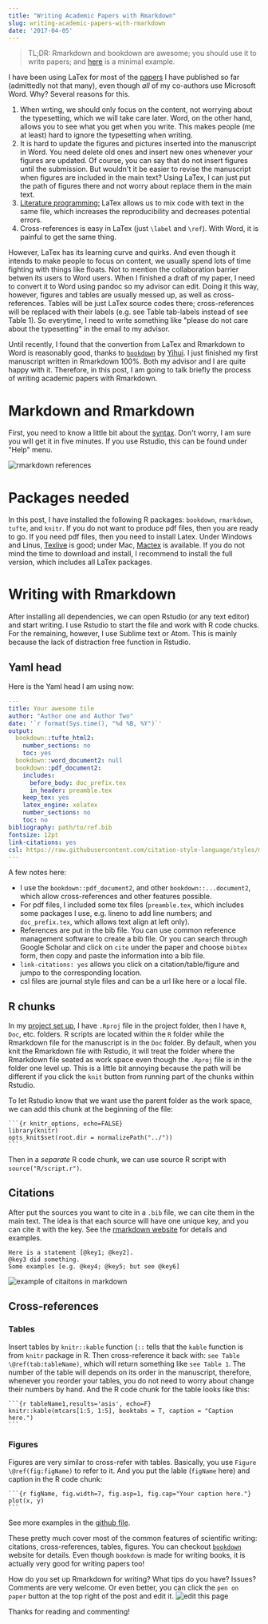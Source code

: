 ```yaml
---
title: "Writing Academic Papers with Rmarkdown"
slug: writing-academic-papers-with-rmarkdown
date: '2017-04-05'
---
```


> TL;DR: Rmarkdown and bookdown are awesome; you should use it to write papers; and [here](https://github.com/daijiang/workflow_demo) is a minimal example.

I have been using LaTex for most of the [papers](/resume) I have published so far (admittedly not that many), even though *all* of my co-authors use Microsoft Word. Why? Several reasons for this. 

1. When wrting, we should only focus on the content, not worrying about the typesetting, which we will take care later. Word, on the other hand, allows you to see what you get when you write. This makes people (me at least) hard to ignore the typesetting when writing. 
2. It is hard to update the figures and pictures inserted into the manuscript in Word. You need delete old ones and insert new ones whenever your figures are updated. Of course, you can say that do not insert figures until the submission. But wouldn't it be easier to revise the manuscript when figures are included in the main text? Using LaTex, I can just put the path of figures there and not worry about replace them in the main text.
3. [Literature programming:](https://en.wikipedia.org/wiki/Literate_programming) LaTex allows us to mix code with text in the same file, which increases the reproducibility and decreases potential errors.
4. Cross-references is easy in LaTex (just `\label` and `\ref`). With Word, it is painful to get the same thing.

However, LaTex has its learning curve and quirks. And even though it intends to make people to focus on content, we usually spend lots of time fighting with things like floats. Not to mention the collaboration barrier betwen its users to Word users. When I finished a draft of my paper, I need to convert it to Word using pandoc so my advisor can edit. Doing it this way, however, figures and tables are usually messed up, as well as cross-references. Tables will be just LaTex source codes there; cross-references will be replaced with their labels (e.g. see Table tab-labels instead of see Table 1). So everytime, I need to write something like "please do not care about the typesetting" in the email to my advisor.

Until recently, I found that the convertion from LaTex and Rmarkdown to Word is reasonably good, thanks to [`bookdown`](https://bookdown.org/yihui/bookdown/) by [Yihui](www.yihui.name). I just finished my first manuscript written in Rmarkdown 100%. Both my advisor and I are quite happy with it. Therefore, in this post, I am going to talk briefly the process of writing academic papers with Rmarkdown.

# Markdown and Rmarkdown

First, you need to know a little bit about the [syntax](https://www.rstudio.com/wp-content/uploads/2015/03/rmarkdown-reference.pdf). Don't worry, I am sure you will get it in five minutes. If you use Rstudio, this can be found under "Help" menu.

![rmarkdown references](http://i.imgur.com/U8RHPbm.png)

# Packages needed

In this post, I have installed the following R packages: `bookdown`, `rmarkdown`, `tufte`, and `knitr`. If you do not want to produce pdf files, then you are ready to go. If you need pdf files, then you need to install Latex. Under Windows and Linus, [Texlive](https://www.tug.org/texlive/) is good; under Mac, [Mactex](http://www.tug.org/mactex/) is available. If you do not mind the time to download and install, I recommend to install the full version, which includes all LaTex packages.

# Writing with Rmarkdown

After installing all dependencies, we can open Rstudio (or any text editor) and start writing. I use Rstudio to start the file and work with R code chucks. For the remaining, however, I use Sublime text or Atom. This is mainly because the lack of distraction free function in Rstudio.

## Yaml head

Here is the Yaml head I am using now:

```yaml
---
title: Your awesome tile
author: "Author one and Author Two"
date: '`r format(Sys.time(), "%d %B, %Y")`'
output:
  bookdown::tufte_html2:
    number_sections: no
    toc: yes
  bookdown::word_document2: null
  bookdown::pdf_document2:
    includes:
      before_body: doc_prefix.tex
      in_header: preamble.tex
    keep_tex: yes
    latex_engine: xelatex
    number_sections: no
    toc: no
bibliography: path/to/ref.bib
fontsize: 12pt
link-citations: yes
csl: https://raw.githubusercontent.com/citation-style-language/styles/master/global-ecology-and-biogeography.csl
---
```

A few notes here:

- I use the `bookdown::pdf_document2`, and other `bookdown::...document2`, which allow cross-references and other features possible.
- For pdf files, I included some tex files (`preamble.tex`, which includes some packages I use, e.g. lineno to add line numbers; and `doc_prefix.tex`, which allows text align at left only).
- References are put in the bib file. You can use common reference management software to create a bib file. Or you can search through Google Scholar and click on `cite` under the paper and choose `bibtex` form, then copy and paste the information into a bib file.
- `link-citations: yes` allows you click on a citation/table/figure and jumpo to the corresponding location.
- csl files are journal style files and can be a url like here or a local file.

## R chunks

In my [project set up](https://github.com/daijiang/workflow_demo), I have `.Rproj` file in the project folder, then I have `R`, `Doc`, etc. folders. R scripts are located within the `R` folder while the Rmarkdown file for the manuscript is in the `Doc` folder. By default, when you knit the Rmarkdown file with Rstudio, it will treat the folder where the Rmarkdown file seated as work space even though the `.Rproj` file is in the folder one level up. This is a little bit annoying because the path will be different if you click the `knit` button from running part of the chunks within Rstudio.

To let Rstudio know that we want use the parent folder as the work space, we can add this chunk at the beginning of the file:

    ```{r knitr_options, echo=FALSE}
    library(knitr)
    opts_knit$set(root.dir = normalizePath("../"))
    ```

Then in a *separate* R code chunk, we can use source R script with `source("R/script.r")`.

## Citations

After put the sources you want to cite in a `.bib` file, we can cite them in the main text. The idea is that each source will have one unique key, and you can cite it with the key. See the [rmarkdown website](http://rmarkdown.rstudio.com/authoring_bibliographies_and_citations.html) for details and examples. 

```
Here is a statement [@key1; @key2].
@key3 did something.
Some examples [e.g. @key4; @key5; but see @key6]
```

![example of citaitons in markdown](http://i.imgur.com/EbKvlDr.png)

## Cross-references

### Tables

Insert tables by `knitr::kable` function (`::` tells that the `kable` function is from `knitr` package in R. Then cross-reference it back with: `see Table \@ref(tab:tableName)`, which will return something like `see Table 1`. The number of the table will depends on its order in the manuscript, therefore, whenever you reorder your tables, you do not need to worry about change their numbers by hand. And the R code chunk for the table looks like this:

    ```{r tableName1,results='asis', echo=F}
    knitr::kable(mtcars[1:5, 1:5], booktabs = T, caption = "Caption here.")
    ```

### Figures

Figures are very similar to cross-refer with tables. Basically, you use `Figure \@ref(fig:figName)` to refer to it. And you put the lable (`figName` here) and caption in the R code chunk:

    ```{r figName, fig.width=7, fig.asp=1, fig.cap="Your caption here."}
    plot(x, y)
    ```

See more examples in the [github file](https://github.com/daijiang/workflow_demo/blob/master/Doc/ms.Rmd).


These pretty much cover most of the common features of scientific writing: citations, cross-references, tables, figures. You can checkout [`bookdown`](https://bookdown.org/yihui/bookdown/) website for details. Even though `bookdown` is made for writing books, it is actually very good for writing papers too!

How do you set up Rmarkdown for writing? What tips do you have? Issues? Comments are very welcome. Or even better, you can click the `pen on paper` button at the top right of the post and edit it.
![edit this page](http://i.imgur.com/INZSdHa.png?1)

Thanks for reading and commenting!
